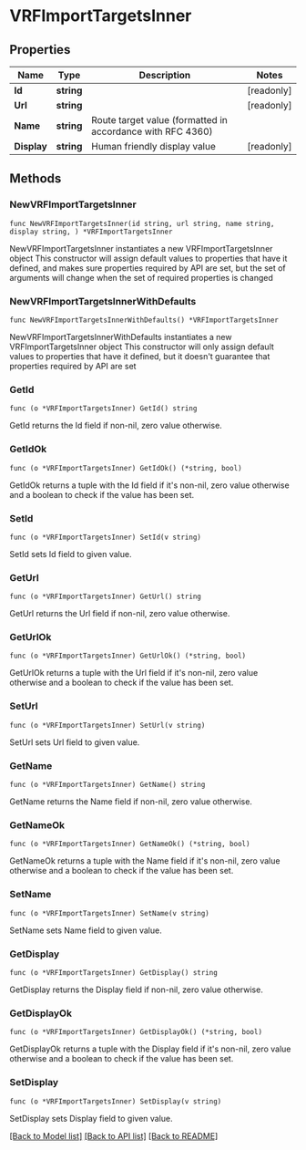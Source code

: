 # VRFImportTargetsInner

## Properties

Name | Type | Description | Notes
------------ | ------------- | ------------- | -------------
**Id** | **string** |  | [readonly] 
**Url** | **string** |  | [readonly] 
**Name** | **string** | Route target value (formatted in accordance with RFC 4360) | 
**Display** | **string** | Human friendly display value | [readonly] 

## Methods

### NewVRFImportTargetsInner

`func NewVRFImportTargetsInner(id string, url string, name string, display string, ) *VRFImportTargetsInner`

NewVRFImportTargetsInner instantiates a new VRFImportTargetsInner object
This constructor will assign default values to properties that have it defined,
and makes sure properties required by API are set, but the set of arguments
will change when the set of required properties is changed

### NewVRFImportTargetsInnerWithDefaults

`func NewVRFImportTargetsInnerWithDefaults() *VRFImportTargetsInner`

NewVRFImportTargetsInnerWithDefaults instantiates a new VRFImportTargetsInner object
This constructor will only assign default values to properties that have it defined,
but it doesn't guarantee that properties required by API are set

### GetId

`func (o *VRFImportTargetsInner) GetId() string`

GetId returns the Id field if non-nil, zero value otherwise.

### GetIdOk

`func (o *VRFImportTargetsInner) GetIdOk() (*string, bool)`

GetIdOk returns a tuple with the Id field if it's non-nil, zero value otherwise
and a boolean to check if the value has been set.

### SetId

`func (o *VRFImportTargetsInner) SetId(v string)`

SetId sets Id field to given value.


### GetUrl

`func (o *VRFImportTargetsInner) GetUrl() string`

GetUrl returns the Url field if non-nil, zero value otherwise.

### GetUrlOk

`func (o *VRFImportTargetsInner) GetUrlOk() (*string, bool)`

GetUrlOk returns a tuple with the Url field if it's non-nil, zero value otherwise
and a boolean to check if the value has been set.

### SetUrl

`func (o *VRFImportTargetsInner) SetUrl(v string)`

SetUrl sets Url field to given value.


### GetName

`func (o *VRFImportTargetsInner) GetName() string`

GetName returns the Name field if non-nil, zero value otherwise.

### GetNameOk

`func (o *VRFImportTargetsInner) GetNameOk() (*string, bool)`

GetNameOk returns a tuple with the Name field if it's non-nil, zero value otherwise
and a boolean to check if the value has been set.

### SetName

`func (o *VRFImportTargetsInner) SetName(v string)`

SetName sets Name field to given value.


### GetDisplay

`func (o *VRFImportTargetsInner) GetDisplay() string`

GetDisplay returns the Display field if non-nil, zero value otherwise.

### GetDisplayOk

`func (o *VRFImportTargetsInner) GetDisplayOk() (*string, bool)`

GetDisplayOk returns a tuple with the Display field if it's non-nil, zero value otherwise
and a boolean to check if the value has been set.

### SetDisplay

`func (o *VRFImportTargetsInner) SetDisplay(v string)`

SetDisplay sets Display field to given value.



[[Back to Model list]](../README.md#documentation-for-models) [[Back to API list]](../README.md#documentation-for-api-endpoints) [[Back to README]](../README.md)


